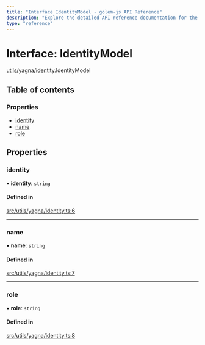 ```yaml
---
title: "Interface IdentityModel - golem-js API Reference"
description: "Explore the detailed API reference documentation for the Interface IdentityModel within the golem-js SDK for the Golem Network."
type: "reference"
---
```

# Interface: IdentityModel

[utils/yagna/identity](../modules/utils_yagna_identity).IdentityModel

## Table of contents

### Properties

- [identity](utils_yagna_identity.IdentityModel#identity)
- [name](utils_yagna_identity.IdentityModel#name)
- [role](utils_yagna_identity.IdentityModel#role)

## Properties

### identity

• **identity**: `string`

#### Defined in

[src/utils/yagna/identity.ts:6](https://github.com/golemfactory/golem-js/blob/552d481/src/utils/yagna/identity.ts#L6)

___

### name

• **name**: `string`

#### Defined in

[src/utils/yagna/identity.ts:7](https://github.com/golemfactory/golem-js/blob/552d481/src/utils/yagna/identity.ts#L7)

___

### role

• **role**: `string`

#### Defined in

[src/utils/yagna/identity.ts:8](https://github.com/golemfactory/golem-js/blob/552d481/src/utils/yagna/identity.ts#L8)
